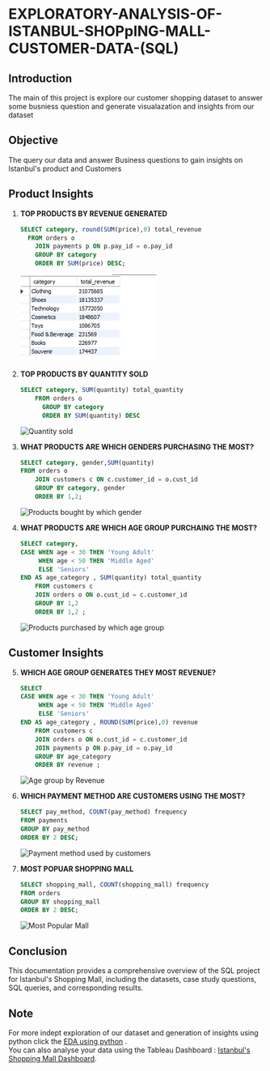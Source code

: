 # EXPLORATORY-ANALYSIS-OF-ISTANBUL-SHOPpING-MALL-CUSTOMER-DATA-(SQL)
## Introduction
The main of this project is explore our customer shopping dataset to answer some busniess question and generate visualazation and insights from our dataset

## Objective
The query our data and answer Business questions to gain insights on Istanbul's product and Customers

## Product Insights

1. **TOP PRODUCTS BY REVENUE GENERATED**
    ```sql
   SELECT category, round(SUM(price),0) total_revenue
	  FROM orders o
		JOIN payments p ON p.pay_id = o.pay_id
		GROUP BY category 
		ORDER BY SUM(price) DESC;
    ```
    ![Top Products by Revenue Generated](Screenshots/top_products.png)

2. **TOP PRODUCTS BY QUANTITY SOLD**
    ```sql
    SELECT category, SUM(quantity) total_quantity
	    FROM orders o
		  GROUP BY category 
		  ORDER BY SUM(quantity) DESC
    ```
    ![Quantity sold](screenshots/visit_days.png)

3. **WHAT PRODUCTS ARE WHICH GENDERS PURCHASING THE MOST?**
    ```sql
   SELECT category, gender,SUM(quantity)
	FROM orders o
		JOIN customers c ON c.customer_id = o.cust_id
        GROUP BY category, gender
        ORDER BY 1,2;
    ```
    ![Products bought by which gender](screenshots/first_purchased_item.png)

4. **WHAT PRODUCTS ARE WHICH AGE GROUP PURCHAING THE MOST?**
    ```sql
   SELECT category,
	CASE WHEN age < 30 THEN 'Young Adult'
		 WHEN age < 50 THEN 'Middle Aged'
		 ELSE 'Seniors'
	END AS age_category , SUM(quantity) total_quantity
		FROM customers c
        JOIN orders o ON o.cust_id = c.customer_id
        GROUP BY 1,2
        ORDER BY 1,2 ;
    ```
    ![Products purchased by which age group](screenshots/most_purchased_item.png)

## Customer Insights

5. **WHICH AGE GROUP GENERATES THEY MOST REVENUE?**
    ```sql
   SELECT
	CASE WHEN age < 30 THEN 'Young Adult'
		 WHEN age < 50 THEN 'Middle Aged'
		 ELSE 'Seniors'
	END AS age_category , ROUND(SUM(price),0) revenue
		FROM customers c
        JOIN orders o ON o.cust_id = c.customer_id
        JOIN payments p ON p.pay_id = o.pay_id
        GROUP BY age_category
        ORDER BY revenue ;
    ```
    ![Age group by Revenue](screenshots/most_popular_item.png)

6. **WHICH PAYMENT METHOD ARE CUSTOMERS USING THE MOST?**
    ```sql
    SELECT pay_method, COUNT(pay_method) frequency
	FROM payments
    GROUP BY pay_method
    ORDER BY 2 DESC;
    ```
    ![Payment method used by customers](screenshots/first_item_after_joining.png)

7. **MOST POPUAR SHOPPING MALL**
    ```sql
    SELECT shopping_mall, COUNT(shopping_mall) frequency
	FROM orders
    GROUP BY shopping_mall
    ORDER BY 2 DESC;

    ```
    ![Most Popular Mall](screenshots/item_before_joining.png)


## Conclusion

This documentation provides a comprehensive overview of the SQL project for Istanbul's Shopping Mall, including the datasets, case study questions, SQL queries, and corresponding results. 



## Note
For more indept exploration of our dataset and generation of insights using python click the  <a href="https://nbviewer.org/github/richieskyler/Exploratory-Analysis-of-Istanbul-Shopping-Malls-Customer-data-SQL---Python/blob/main/Customer%20Shopping%20data.ipynb">EDA using python</a> .
<br>
You can also analyse your data using the Tableau Dashboard : <a href="https://public.tableau.com/app/profile/richard.oloyede/viz/IstanbullMalls1/IstanbulMallsDashboard?publish=yes">Istanbul's Shopping Mall Dashboard</a>.
